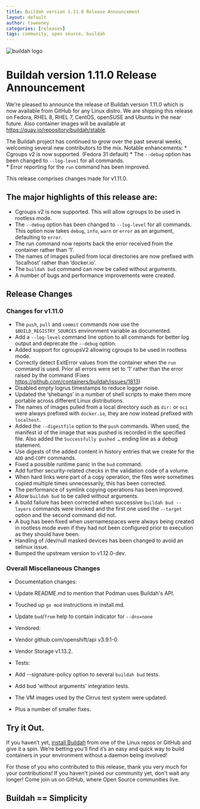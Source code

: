 ```yaml
---
title: Buildah version 1.11.0 Release Announcement
layout: default
author: tsweeney
categories: [releases]
tags: community, open source, buildah
---
```

![buildah logo](https://buildah.io/images/buildah.png)

# Buildah version 1.11.0 Release Announcement

We're pleased to announce the release of Buildah version 1.11.0 which is now available from GitHub for any Linux distro.  We are shipping this release on Fedora, RHEL 8, RHEL 7, CentOS, openSUSE and Ubuntu in the near future.  Also container images will be available at https://quay.io/repository/buildah/stable.

The Buildah project has continued to grow over the past several weeks, welcoming several new contributors to the mix.  Notable enhancements:
     * Cgroups v2 is now supported. (Fedora 31 default)
     * The `--debug` option has been changed to `--log-level` for all commands.  
     * Error reporting for the `run` command has been improved.

<!--readmore-->

This release comprises changes made for v1.11.0.

## The major highlights of this release are:
 * Cgroups v2 is now supported.  This will allow cgroups to be used in rootless mode.
 * The `--debug` option has been changed to `--log-level` for all commands.  This option now takes `debug`, `info`, `warn` or `error` as an argument, defaulting to `error`.
 * The run command now reports back the error received from the container rather than ‘1’.
 * The names of images pulled from local directories are now prefixed with ‘localhost’ rather than ‘docker.io’.
 * The `buildah bud` command can now be called without arguments.
 * A number of bugs and performance improvements were created.


## Release Changes

### Changes for v1.11.0

 * The `push`, `pull` and `commit` commands now use the `$BUILD_REGISTRY_SOURCES` environment variable as documented.
 * Add a `--log-level` command line option to all commands for better log output and deprecate the `--debug` option.
 * Added support for cgroupsV2 allowing cgroups to be used in rootless mode.
 * Correctly detect ExitError values from the container when the `run` command is used.  Prior all errors were set to ‘1’ rather than the error raised by the command (Fixes https://github.com/containers/buildah/issues/1813)
 * Disabled empty logrus timestamps to reduce logger noise.
 * Updated the ‘shebangs’ in a number of shell scripts to make them more portable across different Linux distributions.
 * The names of images pulled from a local directory such as `dir:` or `oci` were always prefixed with `docker.io`, they are now instead prefixed with `localhost`.
 * Added the `--digestfile` option to the `push` commands.  When used, the manifest id of the image that was pushed is recorded in the specified file.  Also added the `Successfully pushed …` ending line as a debug statement.
 * Use digests of the added content in history entries that we create for the `ADD` and `COPY` commands.
 * Fixed a possible runtime panic in the `bud` command.
 * Add further security-related checks in the validation code of a volume.
 * When hard links were part of a copy operation, the files were sometimes copied multiple times unnecessarily, this has been corrected.
 * The performance of symlink copying operations has been improved. 
 * Allow `buildah bud` to be called without arguments.
 * A build failure has been corrected when successive `buildah bud --layers` commands were invoked and the first one used the `--target` option and the second command did not.
 * A bug has been fixed when usernamespaces were always being created in rootless mode even if they had not been configured prior to execution as they should have been.
 * Handling of /dev/null masked devices has been changed to avoid an selinux issue.
 * Bumped the upstream version  to v1.12.0-dev.

### Overall Miscellaneous Changes  
 * Documentation changes:
  * Update README.md to mention that Podman uses Buildah's API.
  * Touched up `go mod` instructions in install.md.
  * Update `bud`/`from` help to contain indicator for `--dns=none`

 * Vendored:
  * Vendor github.com/openshift/api v3.9.1-0.
  * Vendor Storage v1.13.2.

 * Tests:
  * Add --signature-policy option to several `buildah bud` tests.
  * Add bud 'without arguments' integration tests.
  * The VM images used by the Cirrus test system were updated.

 * Plus a number of smaller fixes.

## Try it Out.

If you haven’t yet, [install Buildah](https://github.com/containers/buildah/blob/master/install.md) from one of the Linux repos or GitHub and give it a spin.  We’re betting you'll find it’s an easy and quick way to build containers in your environment without a daemon being involved!

For those of you who contributed to this release, thank you very much for your contributions!  If you haven't joined our community yet, don't wait any longer!  Come join us on GitHub, where Open Source communities live.

## Buildah == Simplicity
